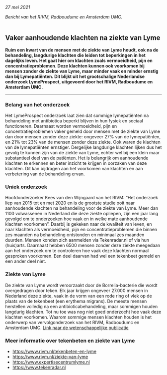 *27 mei 2021*

*Bericht van het RIVM, Radboudumc en Amsterdam UMC.*
<br></br>

## Vaker aanhoudende klachten na ziekte van Lyme

**Ruim een kwart van de mensen met de ziekte van Lyme houdt, ook na de behandeling, langdurige klachten die leiden tot beperkingen in het dagelijks leven. Het gaat hier om klachten zoals vermoeidheid, pijn en concentratieproblemen. Deze klachten kunnen ook voorkomen bij mensen zonder de ziekte van Lyme, maar minder vaak en minder ernstig dan bij Lymepatiënten. Dit blijkt uit het grootschalige Nederlandse onderzoek LymeProspect, uitgevoerd door het RIVM, Radboudumc en Amsterdam UMC.**

---


### Belang van het onderzoek
Het LymeProspect onderzoek laat zien dat sommige lymepatiënten na behandeling met antibiotica beperkt blijven in hun fysiek en sociaal functioneren. Daarnaast worden vermoeidheid, pijn en concentratieproblemen vaker gemeld door mensen met de ziekte van Lyme dan door mensen zonder deze ziekte: ongeveer 27% van de lymepatiënten, en 21% tot 23% van de mensen zonder deze ziekte. Ook waren de klachten van de lymepatiënten ernstiger. Dergelijke langdurige klachten lijken dus het gevolg te kunnen zijn van de ziekte van Lyme, echter wel bij een klein maar substantieel deel van de patiënten. Het is belangrijk om aanhoudende klachten te erkennen en beter inzicht te krijgen in oorzaken van deze klachten. Dit kan bijdragen aan het voorkomen van klachten en aan verbetering van de behandeling ervan.

### Uniek onderzoek
Hoofdonderzoeker Kees van den Wijngaard van het RIVM: “Het onderzoek liep van 2015 tot en met 2020 en is de grootste studie ooit naar aanhoudende klachten na behandeling voor de ziekte van Lyme. Meer dan 1100 volwassenen in Nederland die deze ziekte opliepen, zijn een jaar lang gevolgd om te onderzoeken hoe vaak en in welke mate aanhoudende klachten voorkomen”. Daarbij is gekeken naar de kwaliteit van leven, en naar klachten als vermoeidheid, pijn en concentratieproblemen die binnen zes maanden na behandeling ontstonden en minimaal zes maanden duurden. Mensen konden zich aanmelden via Tekenradar.nl of via hun (huis)arts. Daarnaast hebben 6500 mensen zonder deze ziekte meegedaan aan het onderzoek om te controleren hoe vaak deze klachten normaal gesproken voorkomen. Een deel daarvan had wel een tekenbeet gemeld en een ander deel niet.

### Ziekte van Lyme
De ziekte van Lyme wordt veroorzaakt door de Borrelia-bacterie die wordt overgedragen door teken. Elk jaar krijgen ongeveer 27.000 mensen in Nederland deze ziekte, vaak in de vorm van een rode ring of vlek op de plaats van de tekenbeet (een erythema migrans). De meeste mensen herstellen volledig na een antibioticabehandeling, maar sommigen houden langdurig klachten. Tot nu toe was nog niet goed onderzocht hoe vaak deze klachten voorkomen. Waarom sommige mensen klachten houden is het onderwerp van vervolgonderzoek van het RIVM, Radboudumc en Amsterdam UMC. [Link naar de wetenschappelijke publicatie](https://www.thelancet.com/journals/lanepe/article/PIIS2666-7762(21)00119-8/fulltext)


### Meer informatie over tekenbeten en ziekte van Lyme
- https://www.rivm.nl/tekenbeten-en-lyme
- https://www.rivm.nl/ziekte-van-lyme
- https://www.expertisecentrumlyme.nl
- https://www.tekenradar.nl
